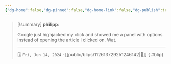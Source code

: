 ```yaml
---
{"dg-home":false,"dg-pinned":false,"dg-home-link":false,"dg-publish":true,"type":"blip","disabled rules":["yaml-title","yaml-title-alias","file-name-heading"],"title":"philipp on mastodon @ 2024-06-14","created-date":"2024-06-14T07:12:20","id":112613729251246140,"updated-date":"2025-05-02T08:50:44","dg-path":"blips/112613729251246142.md","permalink":"/blips/112613729251246142/","dgPassFrontmatter":true}
---
```


> [!summary] **philipp**:
>
> Google just highjacked my click and showed me a panel with options instead of opening the article I clicked on. Wat.
> - - -
>
> 🗓️ `Fri, Jun 14, 2024` · [[public/blips/112613729251246142\|🔗]]
{ #blip}


